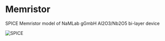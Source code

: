 # Memristor
SPICE Memristor model of NaMLab gGmbH Al2O3/Nb2O5 bi-layer device

![SPICE](https://user-images.githubusercontent.com/103260242/162437716-61172ee0-8e74-4131-9095-1472ce789340.jpg)
